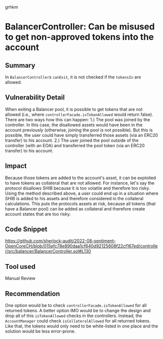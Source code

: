 grhkm
# BalancerController: Can be misused to get non-approved tokens into the account

## Summary
In `BalancerController`s `canExit`, it is not checked if the `tokensIn` are allowed.

## Vulnerability Detail
When exiting a Balancer pool, it is possible to get tokens that are not allowed (i.e., where `controllerFacade.isTokenAllowed` would return false). There are two ways how this can happen:
1.) The pool was joined by the controller. In this case, the disallowed assets would have been in the account previously (otherwise, joining the pool is not possible). But this is possible, the user could have simply transferred those assets (via an ERC20 transfer) to his account.
2.) The user joined the pool outside of the controller (with an EOA) and transferred the pool token (via an ERC20 transfer) to his account.

## Impact
Because those tokens are added to the account's asset, it can be exploited to have tokens as collateral that are not allowed. For instance, let's say the protocol disallows SHIB because it is too volatile and therefore too risky. Using the method described above, a user could end up in a situation where SHIB is added to his assets and therefore considered in the collateral calculations. This puts the protocols assets at risk, because all tokens (that have a Balancer pool) can be added as collateral and therefore create account states that are too risky.

## Code Snippet
https://github.com/sherlock-audit/2022-08-sentiment-OpenCoreCH/blob/015efc78e890daa1cf640d92125608f22cf167ed/controller/src/balancer/BalancerController.sol#L130

## Tool used

Manual Review

## Recommendation
One option would be to check `controllerFacade.isTokenAllowed` for all returned tokens. A better option IMO would be to change the design and drop all of this `isTokenAllowed` checks in the controllers. Instead, the `AccountManager` could check `isCollateralAllowed` for all returned tokens. Like that, the tokens would only need to be white-listed in one place and the solution would be less error-prone.